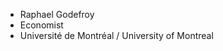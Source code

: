 - Raphael Godefroy
- Economist
- Université de Montréal / University of Montreal



<!---
raphael-godefroy/raphael-godefroy is a ✨ special ✨ repository because its `README.md` (this file) appears on your GitHub profile.
You can click the Preview link to take a look at your changes.
--->
